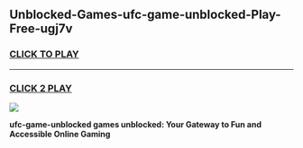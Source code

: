 
## Unblocked-Games-ufc-game-unblocked-Play-Free-ugj7v
<h3>
<a href="https://premium76.site?title=ufc-game-unblocked&ref=10A">CLICK TO PLAY</a></h3>
<hr>

<h3>
<a href="https://premium76.site?title=ufc-game-unblocked&ref=10A">CLICK 2 PLAY</a>
  
</h3>

<a href="https://premium76.site?title=ufc-game-unblocked&ref=10A"><img src="https://clearcache.store/games.png"></a>


**ufc-game-unblocked games unblocked: Your Gateway to Fun and Accessible Online Gaming**
